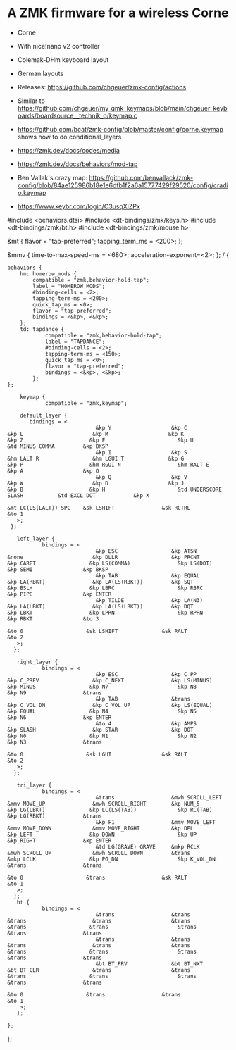 # A ZMK firmware for a wireless Corne

- Corne
- With nice!nano v2 controller
- Colemak-DHm keyboard layout
- German layouts

- Releases: https://github.com/chgeuer/zmk-config/actions
- Similar to https://github.com/chgeuer/my_qmk_keymaps/blob/main/chgeuer_keyboards/boardsource__technik_o/keymap.c
- https://github.com/bcat/zmk-config/blob/master/config/corne.keymap shows how to do conditional_layers
- https://zmk.dev/docs/codes/media
- https://zmk.dev/docs/behaviors/mod-tap
- Ben Vallak's crazy map: https://github.com/benvallack/zmk-config/blob/84ae125986b18e1e6dfb1f2a6a15777429f29520/config/cradio.keymap
- https://www.keybr.com/login/C3usqXiZPx


#include <behaviors.dtsi>
#include <dt-bindings/zmk/keys.h>
#include <dt-bindings/zmk/bt.h>
#include <dt-bindings/zmk/mouse.h>


&mt {
    flavor = "tap-preferred";
    tapping_term_ms = <200>;
};

&mmv {
   time-to-max-speed-ms = <680>;
   acceleration-exponent=<2>;
};
/ { 


    behaviors {
        hm: homerow_mods {
            compatible = "zmk,behavior-hold-tap";
            label = "HOMEROW_MODS";
            #binding-cells = <2>;
            tapping-term-ms = <200>;
            quick_tap_ms = <0>;
            flavor = "tap-preferred";
            bindings = <&kp>, <&kp>;
        };
        td: tapdance {
                compatible = "zmk,behavior-hold-tap";
                label = "TAPDANCE";
                #binding-cells = <2>;
                tapping-term-ms = <150>;
                quick_tap_ms = <0>;
                flavor = "tap-preferred";
                bindings = <&kp>, <&kp>;
            };
    };

        keymap {
                compatible = "zmk,keymap";
                
        default_layer {
           bindings = <
                                &kp Y                   &kp C                     &kp L                      &kp M                   &kp K                    &kp Z                     &kp F                       &kp U                          &td MINUS COMMA         &kp BKSP 
                                &kp I                   &kp S                     &hm LALT R                 &hm LGUI T              &kp G                    &kp P                     &hm RGUI N                  &hm RALT E                     &kp A                   &kp O
                                &kp Q                   &kp V                     &kp W                      &kp D                   &kp J                    &kp B                     &kp H                       &td UNDERSCORE SLASH           &td EXCL DOT            &kp X
                                                                                                             &mt LC(LS(LALT)) SPC    &sk LSHIFT               &sk RCTRL                 &to 1
       >;
     };
                                                                                                                                                                                                                                                
       left_layer {
               bindings = <
                                &kp ESC                 &kp ATSN                  &none                      &kp DLLR                 &kp PRCNT               &kp CARET                 &kp LS(COMMA)               &kp LS(DOT)                    &kp SEMI                &kp BKSP 
                                &kp TAB                 &kp EQUAL                 &kp LA(RBKT)               &kp LA(LS(RBKT))         &kp SQT                 &kp BSLH                  &kp LBRC                    &kp RBRC                       &kp PIPE                &kp ENTER
                                &kp TILDE               &kp LA(N3)                &kp LA(LBKT)               &kp LA(LS(LBKT))         &kp DQT                 &kp LBKT                  &kp LPRN                    &kp RPRN                       &kp RBKT                &to 3 
                                                                                                             &to 0                    &sk LSHIFT              &sk RALT                  &to 2 
       >;
      };
    
       right_layer {
               bindings = <
                                &kp ESC                 &kp C_PP                  &kp C_PREV                 &kp C_NEXT               &kp LS(MINUS)           &kp MINUS                 &kp N7                      &kp N8                         &kp N9                  &trans
                                &kp TAB                 &trans                    &kp C_VOL_DN               &kp C_VOL_UP             &kp LS(EQUAL)           &kp EQUAL                 &kp N4                      &kp N5                         &kp N6                  &kp ENTER
                                &to 4                   &kp AMPS                  &kp SLASH                  &kp STAR                 &kp DOT                 &kp N0                    &kp N1                      &kp N2                         &kp N3                  &trans 
                                                                                                             &to 0                    &sk LGUI                &sk RALT                  &to 2 
       >;
      };
                                                                                                                                                                                                                                                        
       tri_layer {
               bindings = <
                                &trans                  &mwh SCROLL_LEFT          &mmv MOVE_UP               &mwh SCROLL_RIGHT        &kp NUM_5               &kp LG(LBKT)              &kp LC(LS(TAB))             &kp RC(TAB)                    &kp LG(RBKT)            &trans
                                &kp F1                  &mmv MOVE_LEFT            &mmv MOVE_DOWN             &mmv MOVE_RIGHT          &kp DEL                 &kp LEFT                  &kp DOWN                    &kp UP                         &kp RIGHT               &kp ENTER 
                                &td LG(GRAVE) GRAVE     &mkp RCLK                 &mwh SCROLL_UP             &mwh SCROLL_DOWN         &trans                  &mkp LCLK                 &kp PG_DN                   &kp K_VOL_DN                   &trans                  &trans   
                                                                                                             &to 0                    &trans                  &sk RALT                  &to 1 
       >;
      };       
       bt {
               bindings = <
                                &trans                  &trans                    &trans                     &trans                   &trans                  &trans                    &trans                      &trans                         &trans                  &trans 
                                &trans                  &trans                    &trans                     &trans                   &trans                  &trans                    &trans                      &trans                         &trans                  &trans 
                                &bt BT_PRV              &bt BT_NXT                &bt BT_CLR                 &trans                   &trans                  &trans                    &trans                      &trans                         &trans                  &trans   
                                                                                                             &to 0                    &trans                  &trans                    &to 1 
        >;
       };       
  
    };
};